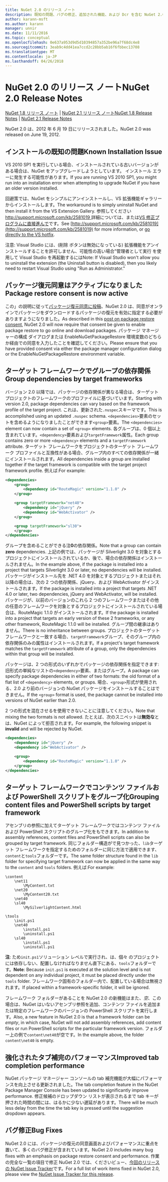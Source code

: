 ```yaml
---
title: NuGet 2.0 のリリース ノート
description: 既知の問題、バグの修正、追加された機能、および Dcr を含む NuGet 2.0 のリリース ノートします。
author: karann-msft
ms.author: karann
manager: unnir
ms.date: 11/11/2016
ms.topic: conceptual
ms.openlocfilehash: 0e637a953d9d5d10394857a352be96a7f68dc4e8
ms.sourcegitcommit: 3eab9c4dd41ea7ccd2c28bb5ab16f6fbbec13708
ms.translationtype: MT
ms.contentlocale: ja-JP
ms.lasthandoff: 04/26/2018
---
```

# <a name="nuget-20-release-notes"></a><span data-ttu-id="6447c-103">NuGet 2.0 のリリース ノート</span><span class="sxs-lookup"><span data-stu-id="6447c-103">NuGet 2.0 Release Notes</span></span>

<span data-ttu-id="6447c-104">[NuGet 1.8 リリース ノート](../release-notes/nuget-1.8.md) | [NuGet 2.1 リリース ノート](../release-notes/nuget-2.1.md)</span><span class="sxs-lookup"><span data-stu-id="6447c-104">[NuGet 1.8 Release Notes](../release-notes/nuget-1.8.md) | [NuGet 2.1 Release Notes](../release-notes/nuget-2.1.md)</span></span>

<span data-ttu-id="6447c-105">NuGet 2.0 は、2012 年 6 月 19 日にリリースされました。</span><span class="sxs-lookup"><span data-stu-id="6447c-105">NuGet 2.0 was released on June 19, 2012.</span></span>

## <a name="known-installation-issue"></a><span data-ttu-id="6447c-106">インストールの既知の問題</span><span class="sxs-lookup"><span data-stu-id="6447c-106">Known Installation Issue</span></span>
<span data-ttu-id="6447c-107">VS 2010 SP1 を実行している場合、インストールされている古いバージョンがある場合は、NuGet をアップグレードしようとしています。 インストール エラーに発生する可能性があります。</span><span class="sxs-lookup"><span data-stu-id="6447c-107">If you are running VS 2010 SP1, you might run into an installation error when attempting to upgrade NuGet if you have an older version installed.</span></span>

<span data-ttu-id="6447c-108">回避策では、NuGet をシンプルにアンインストールし、VS 拡張機能ギャラリーからインストールします。</span><span class="sxs-lookup"><span data-stu-id="6447c-108">The workaround is to simply uninstall NuGet and then install it from the VS Extension Gallery.</span></span>  <span data-ttu-id="6447c-109">参照してください[ http://support.microsoft.com/kb/2581019 ](http://support.microsoft.com/kb/2581019)詳細については、または[VS 修正プログラムに直接進んで](http://bit.ly/vsixcertfix)です。</span><span class="sxs-lookup"><span data-stu-id="6447c-109">See [http://support.microsoft.com/kb/2581019](http://support.microsoft.com/kb/2581019) for more information, or [go directly to the VS hotfix](http://bit.ly/vsixcertfix).</span></span>

<span data-ttu-id="6447c-110">注意: Visual Studio には、(削除 ボタンは無効になっている) 拡張機能をアンインストールすることを許可しません、可能性の高い場合"管理者として実行 を使用して Visual Studio を再起動するには</span><span class="sxs-lookup"><span data-stu-id="6447c-110">Note: If Visual Studio won't allow you to uninstall the extension (the Uninstall button is disabled), then you likely need to restart Visual Studio using "Run as Administrator."</span></span>

## <a name="package-restore-consent-is-now-active"></a><span data-ttu-id="6447c-111">パッケージ復元同意はアクティブになりました</span><span class="sxs-lookup"><span data-stu-id="6447c-111">Package restore consent is now active</span></span>

<span data-ttu-id="6447c-112">この」の説明に従って[パッケージ復元同意に投稿](http://blog.nuget.org/20120518/package-restore-and-consent.html)、NuGet 2.0 は、同意がオンラインでパッケージをダウンロードするパッケージの復元を有効に指定する必要がありますようになりました。</span><span class="sxs-lookup"><span data-stu-id="6447c-112">As described in this [post on package restore consent](http://blog.nuget.org/20120518/package-restore-and-consent.html), NuGet 2.0 will now require that consent be given to enable package restore to go online and download packages.</span></span> <span data-ttu-id="6447c-113">パッケージ マネージャーの構成 ダイアログまたは EnableNuGetPackageRestore 環境変数のどちらか経由での同意を入力したことを確認してください。</span><span class="sxs-lookup"><span data-stu-id="6447c-113">Please ensure that you have provided consent via either the package manager configuration dialog or the EnableNuGetPackageRestore environment variable.</span></span>

## <a name="group-dependencies-by-target-frameworks"></a><span data-ttu-id="6447c-114">ターゲット フレームワークでグループの依存関係</span><span class="sxs-lookup"><span data-stu-id="6447c-114">Group dependencies by target frameworks</span></span>

<span data-ttu-id="6447c-115">バージョン 2.0 以降では、パッケージの依存関係が異なる場合は、ターゲット プロジェクトのフレームワークのプロファイルに基づいています。</span><span class="sxs-lookup"><span data-stu-id="6447c-115">Starting with version 2.0, package dependencies can vary based on the framework profile of the target project.</span></span> <span data-ttu-id="6447c-116">これは、更新された`.nuspec`スキーマです。</span><span class="sxs-lookup"><span data-stu-id="6447c-116">This is accomplished using an updated `.nuspec` schema.</span></span> <span data-ttu-id="6447c-117">`<dependencies>`要素のセットを含めるようになりましたことができます`<group>`要素。</span><span class="sxs-lookup"><span data-stu-id="6447c-117">The `<dependencies>` element can now contain a set of `<group>` elements.</span></span> <span data-ttu-id="6447c-118">各グループは、0 個以上含まれています。`<dependency>`要素および`targetFramework`属性。</span><span class="sxs-lookup"><span data-stu-id="6447c-118">Each group contains zero or more `<dependency>` elements and a `targetFramework` attribute.</span></span> <span data-ttu-id="6447c-119">ターゲット フレームワークをプロジェクトのターゲット フレームワーク プロファイルと互換性がある場合、グループ内のすべての依存関係が一緒にインストールされます。</span><span class="sxs-lookup"><span data-stu-id="6447c-119">All dependencies inside a group are installed together if the target framework is compatible with the target project framework profile.</span></span> <span data-ttu-id="6447c-120">例えば:</span><span class="sxs-lookup"><span data-stu-id="6447c-120">For example:</span></span>

```xml
<dependencies>
    <group>
        <dependency id="RouteMagic" version="1.1.0" />
    </group>

    <group targetFramework="net40">
        <dependency id="jQuery" />
        <dependency id="WebActivator" />
    </group>

    <group targetFramework="sl30">
    </group>
</dependencies>
```

<span data-ttu-id="6447c-121">グループを含めることができる注**0**の依存関係。</span><span class="sxs-lookup"><span data-stu-id="6447c-121">Note that a group can contain **zero** dependencies.</span></span> <span data-ttu-id="6447c-122">上記の例では、パッケージが Silverlight 3.0 を対象とするプロジェクトにインストールされているか、後で、場合の依存関係はインストールされません。</span><span class="sxs-lookup"><span data-stu-id="6447c-122">In the example above, if the package is installed into a project that targets Silverlight 3.0 or later, no dependencies will be installed.</span></span> <span data-ttu-id="6447c-123">パッケージがインストール先を .NET 4.0 を対象とするプロジェクトまたはそれ以降の場合は、次の 2 つの依存関係、jQuery、および WebActivator がインストールされます。</span><span class="sxs-lookup"><span data-stu-id="6447c-123">If the package is installed into a project that targets .NET 4.0 or later, two dependencies, jQuery and WebActivator, will be installed.</span></span>  <span data-ttu-id="6447c-124">パッケージが、以前のバージョンのこれら 2 つのフレームワークまたはその他の任意のフレームワークを対象とするプロジェクトにインストールされている場合は、RouteMagic 1.1.0 がインストールされます。</span><span class="sxs-lookup"><span data-stu-id="6447c-124">If the package is installed into a project that targets an early version of these 2 frameworks, or any other framework, RouteMagic 1.1.0 will be installed.</span></span> <span data-ttu-id="6447c-125">グループ間の継承はありません。</span><span class="sxs-lookup"><span data-stu-id="6447c-125">There is no inheritance between groups.</span></span> <span data-ttu-id="6447c-126">プロジェクトのターゲット フレームワークと一致する場合、`targetFramework`グループ、そのグループ内の依存関係のみの属性はインストールされます。</span><span class="sxs-lookup"><span data-stu-id="6447c-126">If a project's target framework matches the `targetFramework` attribute of a group, only the dependencies within that group will be installed.</span></span>

<span data-ttu-id="6447c-127">パッケージは、2 つの形式のいずれかでパッケージの依存関係を指定できます: 旧形式の単純なリストの`<dependency>`要素、またはグループ。</span><span class="sxs-lookup"><span data-stu-id="6447c-127">A package can specify package dependencies in either of two formats: the old format of a flat list of `<dependency>` elements, or groups.</span></span> <span data-ttu-id="6447c-128">場合、`<group>`形式が使用される、2.0 より前のバージョンの NuGet パッケージをインストールすることはできません。</span><span class="sxs-lookup"><span data-stu-id="6447c-128">If the `<group>` format is used, the package cannot be installed into versions of NuGet earlier than 2.0.</span></span>

<span data-ttu-id="6447c-129">2 つの形式を混在させるを使用できないことに注意してください。</span><span class="sxs-lookup"><span data-stu-id="6447c-129">Note that mixing the two formats is not allowed.</span></span> <span data-ttu-id="6447c-130">たとえば、次のスニペットは**無効な**とは、NuGet によって拒否されます。</span><span class="sxs-lookup"><span data-stu-id="6447c-130">For example, the following snippet is **invalid** and will be rejected by NuGet.</span></span>

```xml
<dependencies>
    <dependency id="jQuery" />
    <dependency id="WebActivator" />

    <group>
        <dependency id="RouteMagic" version="1.1.0" />
    </group>
</dependencies>
```

## <a name="grouping-content-files-and-powershell-scripts-by-target-framework"></a><span data-ttu-id="6447c-131">ターゲット フレームワークでコンテンツ ファイルおよび PowerShell スクリプトをグループ化</span><span class="sxs-lookup"><span data-stu-id="6447c-131">Grouping content files and PowerShell scripts by target framework</span></span>

<span data-ttu-id="6447c-132">アセンブリの参照に加えてターゲット フレームワークではコンテンツ ファイルおよび PowerShell スクリプトのグループ化をもできます。</span><span class="sxs-lookup"><span data-stu-id="6447c-132">In addition to assembly references, content files and PowerShell scripts can also be grouped by target framework.</span></span> <span data-ttu-id="6447c-133">同じフォルダー構造がで見つかった、`lib`ターゲット フレームワークを指定するためのフォルダーに同じ方法で適用できます、`content`と`tools`フォルダーです。</span><span class="sxs-lookup"><span data-stu-id="6447c-133">The same folder structure found in the `lib` folder for specifying target framework can  now be applied in the same way to the `content` and `tools` folders.</span></span> <span data-ttu-id="6447c-134">例えば:</span><span class="sxs-lookup"><span data-stu-id="6447c-134">For example:</span></span>

    \content
        \net11
            \MyContent.txt
        \net20
            \MyContent20.txt
        \net40
        \sl40
            \MySilverlightContent.html

    \tools
        \init.ps1
        \net40
            \install.ps1
            \uninstall.ps1
        \sl40
            \install.ps1
            \uninstall.ps1

<span data-ttu-id="6447c-135">**注**: ため`init.ps1`ソリューション レベルで実行され、は、個々 のプロジェクトには依存しない、配置しなければなりません直下にある、`tools`フォルダーです。</span><span class="sxs-lookup"><span data-stu-id="6447c-135">**Note**: Because `init.ps1` is executed at the solution level and is not dependent on any individual project, it must be placed directly under the `tools` folder.</span></span> <span data-ttu-id="6447c-136">フレームワーク固有のフォルダー内で、配置している場合は無視されます。</span><span class="sxs-lookup"><span data-stu-id="6447c-136">If placed within a framework-specific folder, it will be ignored.</span></span>

<span data-ttu-id="6447c-137">フレームワーク フォルダーがあることを NuGet 2.0 の新機能はまた、*空*、この場合は、NuGet はいないアセンブリ参照を追加、コンテンツ ファイルを追加または特定のフレームワークのバージョンの PowerShell スクリプトを実行します。</span><span class="sxs-lookup"><span data-stu-id="6447c-137">Also, a new feature in NuGet 2.0 is that a framework folder can be *empty*, in which case, NuGet will not add assembly references, add content files or run  PowerShell scripts for the particular framework version.</span></span> <span data-ttu-id="6447c-138">フォルダー上の例で`content\net40`が空です。</span><span class="sxs-lookup"><span data-stu-id="6447c-138">In the example above, the folder `content\net40` is empty.</span></span>

## <a name="improved-tab-completion-performance"></a><span data-ttu-id="6447c-139">強化されたタブ補完のパフォーマンス</span><span class="sxs-lookup"><span data-stu-id="6447c-139">Improved tab completion performance</span></span>
<span data-ttu-id="6447c-140">NuGet パッケージ マネージャー コンソールの tab 補完機能が大幅にパフォーマンスを向上させる更新されました。</span><span class="sxs-lookup"><span data-stu-id="6447c-140">The tab completion feature in the NuGet Package Manager Console has been updated to significantly improve performance.</span></span> <span data-ttu-id="6447c-141">修正候補のドロップダウン リストが表示されるまで tab キーが押された時間の間には、はるかに少ない遅延があります。</span><span class="sxs-lookup"><span data-stu-id="6447c-141">There will be much less delay from the time the tab key is pressed until the suggestion dropdown appears.</span></span>

## <a name="bug-fixes"></a><span data-ttu-id="6447c-142">バグ修正</span><span class="sxs-lookup"><span data-stu-id="6447c-142">Bug Fixes</span></span>
<span data-ttu-id="6447c-143">NuGet 2.0 には、パッケージの復元の同意画面およびパフォーマンスに重点を置いて、多くのバグ修正が含まれています。</span><span class="sxs-lookup"><span data-stu-id="6447c-143">NuGet 2.0 includes many bug fixes with an emphasis on package restore consent and performance.</span></span>
<span data-ttu-id="6447c-144">作業の完全な一覧の項目で修正 NuGet 2.0 では、くださいビュー、[今回のリリースの NuGet Issue Tracker](http://nuget.codeplex.com/workitem/list/advanced?keyword=&status=Closed&type=All&priority=All&release=NuGet%202.0&assignedTo=All&component=All&sortField=Votes&sortDirection=Descending&page=0)です。</span><span class="sxs-lookup"><span data-stu-id="6447c-144">For a full list of work items fixed in NuGet 2.0, please view the [NuGet Issue Tracker for this release](http://nuget.codeplex.com/workitem/list/advanced?keyword=&status=Closed&type=All&priority=All&release=NuGet%202.0&assignedTo=All&component=All&sortField=Votes&sortDirection=Descending&page=0).</span></span>
